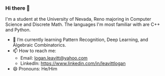 ### Hi there 👋

I'm a student at the University of Nevada, Reno majoring in Computer Science and Discrete Math.
The languages I'm most familiar with are C++ and Python. 

- 🌱 I’m currently learning Pattern Recognition, Deep Learning, and Algebraic Combinatorics.
- 📫 How to reach me:
  - Email: logan.leavitt@yahoo.com
  - LinkedIn: https://www.linkedin.com/in/leavittlogan
- 😄 Pronouns: He/Him


